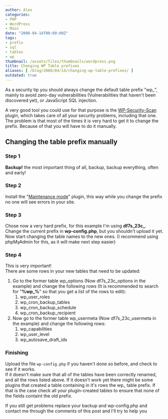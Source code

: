 ```yaml
---
author: Alex
categories:
- PHP
- WordPress
- Main
date: "2008-04-14T00:00:00Z"
tags:
- prefix
- sql
- tables
- wp
thumbnail: /assets/files/thumbnails/wordpress.png
title: Changing WP Table prefixes
aliases: [ /blog/2008/04/14/changing-wp-table-prefixes/ ]
outdated: true
---
```


As a security tip you should always change the default table prefix \"wp_\", mainly to avoid zero-day vulnerabilities (Vulnerabilities that haven\'t been discovered yet), or JavaScript SQL injection.

A very good tool you could use for that purpose is the [WP-Security-Scan][1] plugin, which takes care of all your security problems, including that one.  
The problem is that most of the times it is very hard to get it to change the prefix. Because of that you will have to do it manually.

 [1]: http://semperfiwebdesign.com/plugins/wp-security-scan/

## Changing the table prefix manually

### Step 1

**Backup!** the most important thing of all, backup, backup everything, often and early!

### Step 2

Install the \"[Maintenance mode][3]\" plugin, this way while you change the prefix no one will see errors in your site.

 [3]: http://sw-guide.de/wordpress/plugins/maintenance-mode/

### Step 3

Chose now a very hard prefix, for this example I\'m using **df7s\_23c\_**.  
Change the current prefix in **wp-config.php**, but you shouldn\'t upload it yet.  
Now start changing the table names to the new ones. (I recommend using phpMyAdmin for this, as it will make next step easier)

### Step 4

This is very important!  
There are some rows in your new tables that need to be updated:

1.  Go to the former table wp\_options (Now df7s\_23c_options in the example) and change the following rows (It is recommended to search for \"**%wp_%**\" so that you get a list of the rows to edit): 
    1.  wp\_user\_roles
    2.  wp\_cron\_backup_tables
    3.  wp\_cron\_backup_schedule
    4.  wp\_cron\_backup_recipient
2.  Now go to the former table wp\_usermeta (Now df7s\_23c_usermeta in the example) and change the following rows: 
    1.  wp_capabilities
    2.  wp\_user\_level
    3.  wp\_autosave\_draft_ids

### Finishing

Upload the file `wp-config.php` if you haven\'t done so before, and check to see if it works.  
If it doesn\'t make sure that all of the tables have been correctly renamed, and all the rows listed above. If it doesn\'t work yet there might be some plugins that created a table containing in it\'s rows the wp_ table prefix. If that is the case check all your plugin-created tables to ensure that none of the fields containt the old prefix.

If you still get problems replace your backup and wp-config.php and contact me through the comments of this post and I\'ll try to help you
